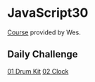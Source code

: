 ﻿# JavaScript30

[Course](https://JavaScript30.com) provided by Wes.

## Daily Challenge

[01 Drum Kit](https://changclaire30.github.io/javascript30/01-JavaScript-Drum-Kit/index-START.html)
[02 Clock](https://changclaire30.github.io/javascript30/02-JS-and-CSS-Clock/index-START.html)